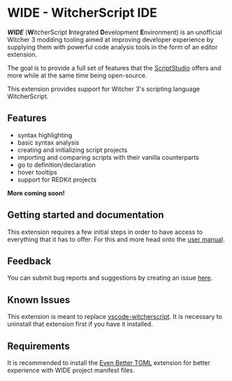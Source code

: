 # WIDE - WitcherScript IDE

***WIDE*** (**W**itcherScript **I**ntegrated **D**evelopment **E**nvironment) is an unofficial Witcher 3 modding tooling aimed at improving developer experience by supplying them with powerful code analysis tools in the form of an editor extension.

The goal is to provide a full set of features that the [ScriptStudio](https://witcher-games.fandom.com/wiki/Script_Studio) offers and more while at the same time being open-source.

This extension provides support for Witcher 3's scripting language WitcherScript.


## Features
- syntax highlighting
- basic syntax analysis
- creating and initializing script projects
- importing and comparing scripts with their vanilla counterparts
- go to definition/declaration
- hover tooltips
- support for REDKit projects

**More coming soon!**


## Getting started and documentation
This extension requires a few initial steps in order to have access to everything that it has to offer.
For this and more head onto the [user manual](https://spontancombust.github.io/witcherscript-ide/user-manual).


## Feedback
You can submit bug reports and suggestions by creating an issue [here](https://github.com/SpontanCombust/witcherscript-ide/issues/new).


## Known Issues
This extension is meant to replace [vscode-witcherscript](https://marketplace.visualstudio.com/items?itemName=nicollasricas.vscode-witcherscript).
It is necessary to uninstall that extension first if you have it installed.


## Requirements
It is recommended to install the [Even Better TOML](https://marketplace.visualstudio.com/items?itemName=tamasfe.even-better-toml) extension for better experience with WIDE project manifest files.